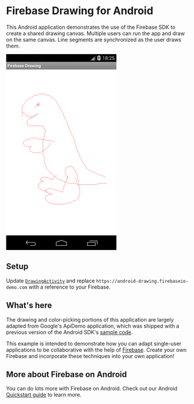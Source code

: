 # Firebase Drawing for Android

This Android application demonstrates the use of the Firebase SDK to create a shared drawing canvas.
Multiple users can run the app and draw on the same canvas. Line segments are synchronized as the user draws them.

![Screenshot](screenshot.png)

## Setup

Update [`DrawingActivity`](/app/src/main/java/com/firebase/androidchat/DrawingActivity.java) and replace
`https://android-drawing.firebaseio-demo.com` with a reference to your Firebase.

## What's here

The drawing and color-picking portions of this application are largely adapted from Google's
ApiDemo application, which was shipped with a previous version of the Android SDK's
[sample code](https://developer.android.com/samples/).

This example is intended to demonstrate how you can adapt single-user applications to be
collaborative with the help of [Firebase](https://www.firebase.com). Create your own Firebase
and incorporate these techniques into your own application!

## More about Firebase on Android

You can do lots more with Firebase on Android. Check out our Android
[Quickstart guide](https://www.firebase.com/docs/java-quickstart.html) to learn more.

